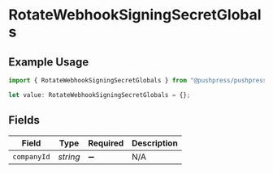 # RotateWebhookSigningSecretGlobals

## Example Usage

```typescript
import { RotateWebhookSigningSecretGlobals } from "@pushpress/pushpress/models/operations";

let value: RotateWebhookSigningSecretGlobals = {};
```

## Fields

| Field              | Type               | Required           | Description        |
| ------------------ | ------------------ | ------------------ | ------------------ |
| `companyId`        | *string*           | :heavy_minus_sign: | N/A                |